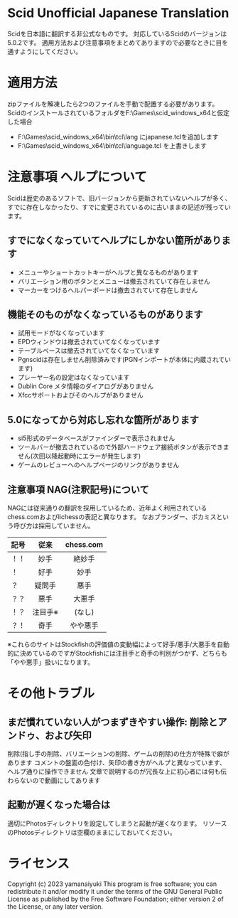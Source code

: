 # Scid Unofficial Japanese Translation
Scidを日本語に翻訳する非公式なものです。
対応しているScidのバージョンは5.0.2です。
適用方法および注意事項をまとめてありますので必要なときに目を通すようにしてください。


# 適用方法
zipファイルを解凍したら2つのファイルを手動で配置する必要があります。
ScidのインストールされているフォルダをF:\Games\scid_windows_x64と仮定した場合
- F:\Games\scid_windows_x64\bin\tcl\lang にjapanese.tclを追加します
- F:\Games\scid_windows_x64\bin\tcl\language.tcl を上書きします


# 注意事項 ヘルプについて
Scidは歴史のあるソフトで、旧バージョンから更新されていないヘルプが多く、すでに存在しなかったり、すでに変更されているのに古いままの記述が残っています。

## すでになくなっていてヘルプにしかない箇所があります
- メニューやショートカットキーがヘルプと異なるものがあります
- バリエーション用のボタンとメニューは撤去されていて存在しません
- マーカーをつけるヘルパーボードは撤去されていて存在しません

## 機能そのものがなくなっているものがあります
- 試用モードがなくなっています
- EPDウィンドウは撤去されていてなくなっています
- テーブルベースは撤去されていてなくなっています
- Pgnscidは存在しません削除済みです(PGNインポートが本体に内蔵されています)
- プレーヤー名の設定はなくなっています
- Dublin Core メタ情報のダイアログがありません
- Xfccサポートおよびそのヘルプがありません

## 5.0になってから対応し忘れな箇所があります
- si5形式のデータベースがファインダーで表示されません
- ツールバーが撤去されているので外部ハードウェア接続ボタンが表示できません(次回以降起動時にエラーが発生します)
- ゲームのレビューへのヘルプページのリンクがありません


## 注意事項 NAG(注釈記号)について
NAGには従来通りの翻訳を採用しているため、近年よく利用されているchess.comおよびlichessの表記と異なります。
なおブランダー、ポカミスという呼び方は採用していません。

| 記号 | 従来     | chess.com |
| ---  | :------: | :-------: |
| ！！ | 妙手     | 絶妙手    |
| ！   | 好手     | 妙手      |
| ？   | 疑問手   | 悪手      |
| ？？ | 悪手     | 大悪手    |
| ！？ | 注目手※ | (なし)    |
| ？！ | 奇手     | やや悪手  |

※これらのサイトはStockfishの評価値の変動幅によって好手/悪手/大悪手を自動的に決めているのですがStockfishには注目手と奇手の判別がつかず、どちらも「やや悪手」扱いになります。


# その他トラブル

## まだ慣れていない人がつまずきやすい操作: 削除とアンドゥ、および矢印
削除(指し手の削除、バリエーションの削除、ゲームの削除)の仕方が特殊で癖があります
コメントの盤面の色付け、矢印の書き方がヘルプと異なっています、ヘルプ通りに操作できません
文章で説明するのが冗長な上に初心者には何も伝わらないので動画にしてあります

## 起動が遅くなった場合は
適切にPhotosディレクトリを設定してしまうと起動が遅くなります。
リソースのPhotosディレクトリは空欄のままにしておいてください。


# ライセンス
Copyright (c) 2023 yamanaiyuki
This program is free software; you can redistribute it and/or
modify it under the terms of the GNU General Public License
as published by the Free Software Foundation; either version 2
of the License, or any later version.
